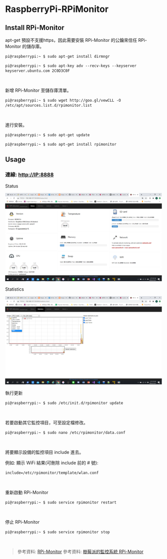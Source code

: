 # RaspberryPi-RPiMonitor

## Install RPi-Monitor

apt-get 預設不支援https，因此需要安裝 RPi-Monitor 的公鑰來信任 RPi-Monitor 的儲存庫。
```
pi@raspberrypi:~ $ sudo apt-get install dirmngr
```
```
pi@raspberrypi:~ $ sudo apt-key adv --recv-keys --keyserver keyserver.ubuntu.com 2C0D3C0F
```

<br>

新增 RPi-Monitor 至儲存庫清單。
```
pi@raspberrypi:~ $ sudo wget http://goo.gl/vewCLL -O /etc/apt/sources.list.d/rpimonitor.list
```
<br>

進行安裝。
```
pi@raspberrypi:~ $ sudo apt-get update
```
```
pi@raspberrypi:~ $ sudo apt-get install rpimonitor
```

## Usage

<h3>連線: <u>http://IP:8888</u></h3>

Status

<img src="img/RPi-Monitor Status.png">

Statistics

<img src="img/RPi-Monitor Statistics.png">

<br>

執行更新
```
pi@raspberrypi:~ $ sudo /etc/init.d/rpimonitor update
```

<br>

若要啟動其它監控項目，可至設定檔修改。
```
pi@raspberrypi:~ $ sudo nano /etc/rpimonitor/data.conf
```

<br>

將要顯示設備的監控項目 include 進去。

例如: 顯示 WiFi 結果(可刪除 include 前的 # 號): 
```
include=/etc/rpimonitor/template/wlan.conf
```

<br>

重新啟動 RPi-Monitor
```
pi@raspberrypi:~ $ sudo service rpimonitor restart
```

<br>

停止 RPi-Monitor
```
pi@raspberrypi:~ $ sudo service rpimonitor stop
```

<br>

> 參考資料: [RPi-Monitor](https://github.com/XavierBerger/RPi-Monitor)
> 參考資料: [樹莓派的監控系統 RPi-Monitor](https://atceiling.blogspot.com/2019/04/raspberry-pi-47-rpi-monitor.html)
